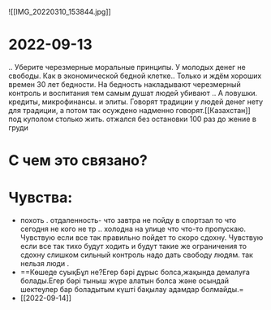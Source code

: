  ![[IMG_20220310_153844.jpg]]
# 2022-09-13
.. Уберите черезмерные моральные принципы. У молодых денег не свободы. Как в экономической бедной клетке.. Только и ждём хороших времен 30 лет бедности. На бедность накладывают черезмерный контроль и воспитания тем самым душат людей убивают .. А ловушки. кредиты, микрофинансы. и элиты.
Говорят традиции у людей денег нету для традиции, а потом так осуждено надменно говорят.[[Казахстан]]
под куполом столько жить.
отжался без остановки 100 раз до жение в груди
# С чем это связано?
# Чувства: 
- похоть . отдаленность- что завтра не пойду в спортзал
то что сегодня не кого не тр ..
холодна на улице
что что-то пропускаю.
Чувствую если все так правильно пойдет то скоро сдохну.
Чувствую если все так тихо будут ходить и будут такие же ограничения то сдохну
слишком сильный контроль надо дать свободу людям. так нельзя люди .
 - ==Көшеде суықБұл не?Егер бәрі дұрыс болса,жақында демалуға болады.Егер бәрі тыныш жүре алатын болса және осындай шектеулер бар боладытым күшті бақылау адамдар болмайды.=
 - [[2022-09-14]]